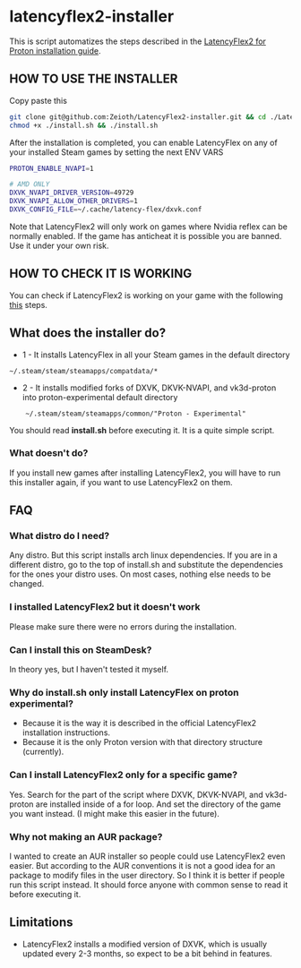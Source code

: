 
# latencyflex2-installer
This is script automatizes the steps described in the
[LatencyFlex2 for Proton installation guide](https://lfx2.ishitatsuy.uk/shim/building.html).

## HOW TO USE THE INSTALLER
Copy paste this
``` sh
git clone git@github.com:Zeioth/LatencyFlex2-installer.git && cd ./LatencyFlex2-installer
chmod +x ./install.sh && ./install.sh
```

After the installation is completed, you can enable LatencyFlex on any of your installed Steam games by setting the next ENV VARS

``` sh
PROTON_ENABLE_NVAPI=1

# AMD ONLY
DXVK_NVAPI_DRIVER_VERSION=49729
DXVK_NVAPI_ALLOW_OTHER_DRIVERS=1
DXVK_CONFIG_FILE=~/.cache/latency-flex/dxvk.conf
```

Note that LatencyFlex2 will only work on games where Nvidia reflex can be normally enabled. If the game has anticheat it is possible you are banned. Use it under your own risk.

## HOW TO CHECK IT IS WORKING
You can check if LatencyFlex2 is working on your game with the following [this](https://lfx2.ishitatsuy.uk/shim/installing.html#enabling-or-disabling-explicit-latency-markers) steps.



## What does the installer do?

* 1 - It installs LatencyFlex in all your Steam games in the default directory
```
~/.steam/steam/steamapps/compatdata/*
```
* 2 - It installs modified forks of DXVK, DKVK-NVAPI, and vk3d-proton into
  proton-experimental default directory
```
    ~/.steam/steam/steamapps/common/"Proton - Experimental"
```
You should read **install.sh** before executing it. It is a quite simple script.

### What doesn't do?

If you install new games after installing LatencyFlex2, you will have to run
this installer again, if you want to use LatencyFlex2 on them.



## FAQ

### What distro do I need?
Any distro. But this script installs arch linux dependencies.
If you are in a different distro, go to the top of install.sh and substitute
the dependencies for the ones your distro uses. On most cases, nothing else
needs to be changed.

### I installed LatencyFlex2 but it doesn't work
Please make sure there were no errors during the installation.

### Can I install this on SteamDesk?
In theory yes, but I haven't tested it myself.

### Why do install.sh only install LatencyFlex on proton experimental?

* Because it is the way it is described in the official LatencyFlex2
  installation instructions.
* Because it is the only Proton version with that directory structure (currently).

### Can I install LatencyFlex2 only for a specific game?
Yes. Search for the part of the script where DXVK, DKVK-NVAPI, and vk3d-proton are installed inside of a for loop. And set the directory of the game you want instead. (I might make this easier in the future).

### Why not making an AUR package?
I wanted to create an AUR installer so people could use LatencyFlex2 even
easier. But according to the AUR conventions it is not a good idea for an
package to modify files in the user directory. So I think it is better if
people run this script instead. It should force anyone with common sense to
read it before executing it.

## Limitations

* LatencyFlex2 installs a modified version of DXVK, which is usually updated
every 2-3 months, so expect to be a bit behind in features.
